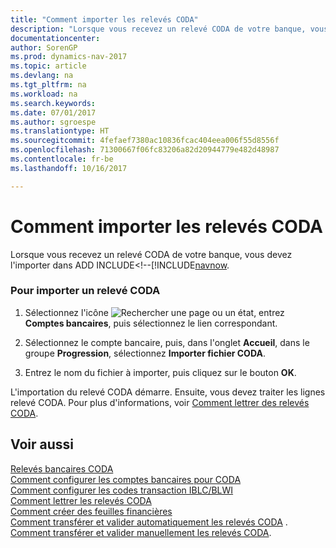 ```yaml
---
title: "Comment importer les relevés CODA"
description: "Lorsque vous recevez un relevé CODA de votre banque, vous devez l'importer dans ADD INCLUDE<!--[!INCLUDE[navnow](how-to-set-up-bank-accounts-for-coda.md)."
documentationcenter: 
author: SorenGP
ms.prod: dynamics-nav-2017
ms.topic: article
ms.devlang: na
ms.tgt_pltfrm: na
ms.workload: na
ms.search.keywords: 
ms.date: 07/01/2017
ms.author: sgroespe
ms.translationtype: HT
ms.sourcegitcommit: 4fefaef7380ac10836fcac404eea006f55d8556f
ms.openlocfilehash: 71300667f06fc83206a82d20944779e482d48987
ms.contentlocale: fr-be
ms.lasthandoff: 10/16/2017

---
```

# <a name="how-to-import-coda-statements"></a>Comment importer les relevés CODA
Lorsque vous recevez un relevé CODA de votre banque, vous devez l'importer dans ADD INCLUDE<!--[!INCLUDE[navnow](how-to-set-up-bank-accounts-for-coda.md).  
  
### <a name="to-import-a-coda-statement"></a>Pour importer un relevé CODA  
  
1.  Sélectionnez l'icône ![Rechercher une page ou un état](media/ui-search/search_small.png "icône Rechercher une page ou un état"), entrez **Comptes bancaires**, puis sélectionnez le lien correspondant.  
  
2.  Sélectionnez le compte bancaire, puis, dans l'onglet **Accueil**, dans le groupe **Progression**, sélectionnez **Importer fichier CODA**.  
  
3.  Entrez le nom du fichier à importer, puis cliquez sur le bouton **OK**.  
  
 L'importation du relevé CODA démarre. Ensuite, vous devez traiter les lignes relevé CODA. Pour plus d'informations, voir [Comment lettrer des relevés CODA](how-to-apply-coda-statements.md).  
  
## <a name="see-also"></a>Voir aussi  
 [Relevés bancaires CODA](coda-bank-statements.md)   
 [Comment configurer les comptes bancaires pour CODA](how-to-set-up-bank-accounts-for-coda.md)   
 [Comment configurer les codes transaction IBLC/BLWI](how-to-set-up-iblc-blwi-transaction-codes.md)   
 [Comment lettrer les relevés CODA](how-to-apply-coda-statements.md)   
 [Comment créer des feuilles financières](how-to-create-financial-journals.md)   
 [Comment transférer et valider automatiquement les relevés CODA](how-to-automatically-transfer-and-post-coda-statements.md) .   
 [Comment transférer et valider manuellement les relevés CODA](how-to-manually-transfer-and-post-coda-statements.md).

